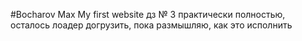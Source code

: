 #Bocharov Max
My first website
дз № 3 практически полностью, осталось лоадер догрузить, пока размышляю, как это исполнить
